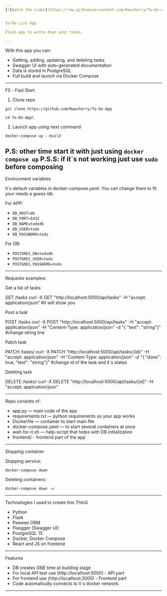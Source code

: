 ```yaml
---
[![Watch the video](https://raw.githubusercontent.com/Rawcherry/To-Do-App/branch/testing.png)](https://raw.githubusercontent.com/Rawcherry/To-Do-App/branch/testing.mp4)


To-Do List App 

Flask-app to write down your tasks.

---
```

With this app you can:

- Getting, adding, updating, and deleting tasks
- Swagger UI with auto-generated documentation
- Data is stored in PostgreSQL
- Full build and launch via Docker Compose

---
FS - Fast Start
1. Clone repo

```
git clone https://github.com/Rawcherry/To-Do-App
```
```
cd To-Do-App\
```

2. Launch app using next command
```
docker-compose up --build
```
P.S: other time start it with just using ``` docker compose up ```
P.S.S: if it`s not working just use ``` sudo ``` before composing
---
Environment variables

It`s default variables in docker-compose.yaml. You can change them to fit your needs a guess idk.

For APP:
- `DB_HOST=db`
- `DB_PORT=5432`
- `DB_NAME=tododb`
- `DB_USER=todo`
- `DB_PASSWORD=todo`

For DB:
- `POSTGRES_DB=tododb`
- `POSTGRES_USER=todo`
- `POSTGRES_PASSWORD=todo`

---
Requests examples:

Get a list of tasks

GET /tasks
curl -X GET "http://localhost:5000/api/tasks" -H "accept: application/json" 
                                                                           #it will show you 

Post a task

POST /tasks
curl -X POST "http://localhost:5000/api/tasks" -H "accept: application/json" -H "Content-Type: application/json" -d "{ \"text\": \"string\"}"                            #change string line


Patch task 

PATCH /tasks/<id>
curl -X PATCH "http://localhost:5000/api/tasks/{id}" -H "accept: application/json" -H "Content-Type: application/json" -d "{ \"done\": true, \"text\": \"string\"}"           #change id of the task and it`s states


Deleting task

DELETE /tasks/<id>
curl -X DELETE "http://localhost:5000/api/tasks/{id}" -H "accept: application/json"


---
Repo consists of:

- app.py — main code of the app
- requirements.txt — python requirements so your app works
- Dockerfile — container to start main file
- docker-compose.yaml — to start several containers at once
- wait-for-it.sh — help-script that helps with DB initialization
- frontend/ - frontend part of the app


---
Stopping container

Stopping service:
```
docker-compose down
```

Deleting containers:
```
docker-compose down -v
```

---
Technologies I used to create this ThInG

- Python 
- Flask 
- Peewee ORM
- Flasgger (Swagger UI)
- PostgreSQL 15
- Docker, Docker Compose
- React and JS on frontend


---
Features

- DB creates ONE time at building stage
- For local API test use  (http://localhost:5000) - API part
- For frontend use (http://localhost:3000) - Frontend part
- Code automatically connects to it`s docker network.


---
